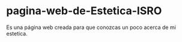 # pagina-web-de-Estetica-ISRO
Es una página web creada para que conozcas un poco acerca de mi estetica.
